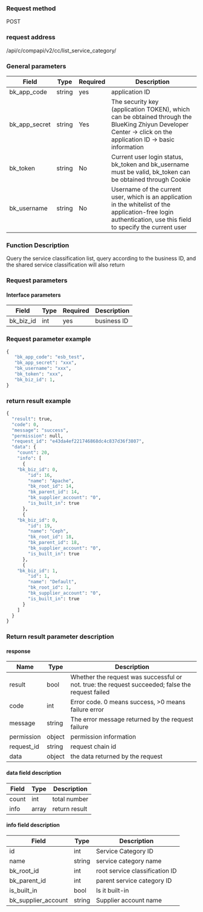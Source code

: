 
### Request method

POST


### request address

/api/c/compapi/v2/cc/list_service_category/


### General parameters

| Field | Type | Required | Description |
|-----------|------------|--------|------------|
| bk_app_code | string | yes | application ID |
| bk_app_secret| string | Yes | The security key (application TOKEN), which can be obtained through the BlueKing Zhiyun Developer Center -> click on the application ID -> basic information |
| bk_token | string | No | Current user login status, bk_token and bk_username must be valid, bk_token can be obtained through Cookie |
| bk_username | string | No | Username of the current user, which is an application in the whitelist of the application-free login authentication, use this field to specify the current user |


### Function Description

Query the service classification list, query according to the business ID, and the shared service classification will also return

### Request parameters



#### Interface parameters

| Field | Type | Required | Description |
|----------------------|------------|--------|--------------------|
| bk_biz_id | int | yes | business ID |

### Request parameter example

```python
{
   "bk_app_code": "esb_test",
   "bk_app_secret": "xxx",
   "bk_username": "xxx",
   "bk_token": "xxx",
   "bk_biz_id": 1,
}
```

### return result example

```python
{
  "result": true,
  "code": 0,
  "message": "success",
  "permission": null,
  "request_id": "e43da4ef221746868dc4c837d36f3807",
  "data": {
    "count": 20,
    "info": [
      {
	"bk_biz_id": 0,
        "id": 16,
        "name": "Apache",
        "bk_root_id": 14,
        "bk_parent_id": 14,
        "bk_supplier_account": "0",
        "is_built_in": true
      },
      {
	"bk_biz_id": 0,
        "id": 19,
        "name": "Ceph",
        "bk_root_id": 18,
        "bk_parent_id": 18,
        "bk_supplier_account": "0",
        "is_built_in": true
      },
      {
	"bk_biz_id": 1,
        "id": 1,
        "name": "Default",
        "bk_root_id": 1,
        "bk_supplier_account": "0",
        "is_built_in": true
      }
    ]
  }
}
```

### Return result parameter description

#### response

| Name | Type | Description |
|---|---|---|
| result | bool | Whether the request was successful or not. true: the request succeeded; false the request failed |
| code | int | Error code. 0 means success, >0 means failure error |
| message | string | The error message returned by the request failure |
| permission | object | permission information |
| request_id | string | request chain id |
| data | object | the data returned by the request |

#### data field description

| Field|Type|Description|
|---|---|---|
|count|int|total number|
|info|array|return result|

#### info field description

| Field|Type|Description|
|---|---|---|
|id|int|Service Category ID|
|name|string|service category name|
|bk_root_id|int|root service classification ID|
|bk_parent_id|int|parent service category ID|
|is_built_in|bool|Is it built-in|
|bk_supplier_account | string |Supplier account name|